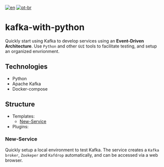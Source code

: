 
[![en](https://img.shields.io/badge/lang-en-red.svg)](https://github.com/gabrielkotaniZUP/kafka-with-python/blob/main/README.md)
[![pt-br](https://img.shields.io/badge/lang-pt--br-green.svg)](https://github.com/gabrielkotaniZUP/kafka-with-python/blob/main/README.pt-br.md)

# kafka-with-python

Quickly start using Kafka to develop services using an **Event-Driven Architecture**.
Use `Python` and other `GUI` tools to facilitate testing, and setup an organized envrionment.

## Technologies
+ Python
+ Apache Kafka
+ Docker-compose

## Structure
+ Templates:
    + [New-Service](###New-Service)
+ Plugins:


### New-Service
Quickly setup a local environment to test Kafka. The service creates a `Kafka broker`, `Zookeper` and `Kafdrop` automatically, and can be accessed via a web browser.
